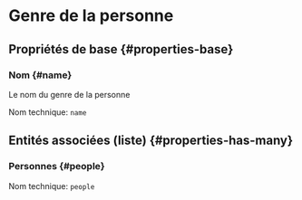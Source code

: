 # Genre de la personne
<!--- THIS FILE IS GENERATED PLEASE DO NOT EDIT IT DIRECTLY --->



## Propriétés de base {#properties-base} ##

### Nom {#name}

Le nom du genre de la personne

Nom technique: ```name```




## Entités associées (liste) {#properties-has-many} ##

### Personnes {#people}



Nom technique: ```people```





